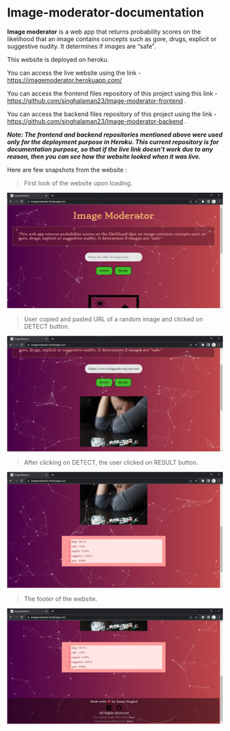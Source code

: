 # Image-moderator-documentation
**Image moderator** is a web app that returns probability scores on the likelihood that an image contains concepts such as gore, drugs, explicit or suggestive nudity. It determines if images are “safe".

This website is deployed on heroku. 

You can access the live website using the link - https://imagemoderator.herokuapp.com/

You can access the frontend files repository of this project using this link - https://github.com/singhalaman23/Image-moderator-frontend .

You can access the backend files repository of this project using the link - https://github.com/singhalaman23/Image-moderator-backend .

***Note: The frontend and backend repositories mentioned above were used only for the deployment purpose in Heroku. This current repository is for documentation purpose, so that if the live link doesn't work due to any reason, then you can see how the website looked when it was live.***

Here are few snapshots from the website : 

>First look of the website upon loading.

![Image 1](https://github.com/singhalaman23/Image-moderator-documentation/blob/main/ImageModIMG1.png?raw=true)

>User copied and pasted URL of a random image and clicked on DETECT button.

![Image 2](https://github.com/singhalaman23/Image-moderator-documentation/blob/main/ImageModIMG2.png?raw=true)

>After clicking on DETECT, the user clicked on RESULT button.

![Image 3](https://github.com/singhalaman23/Image-moderator-documentation/blob/main/ImageModIMG3.png?raw=true)

>The footer of the website.

![Image 4](https://github.com/singhalaman23/Image-moderator-documentation/blob/main/ImageModIMG4.png?raw=true)


